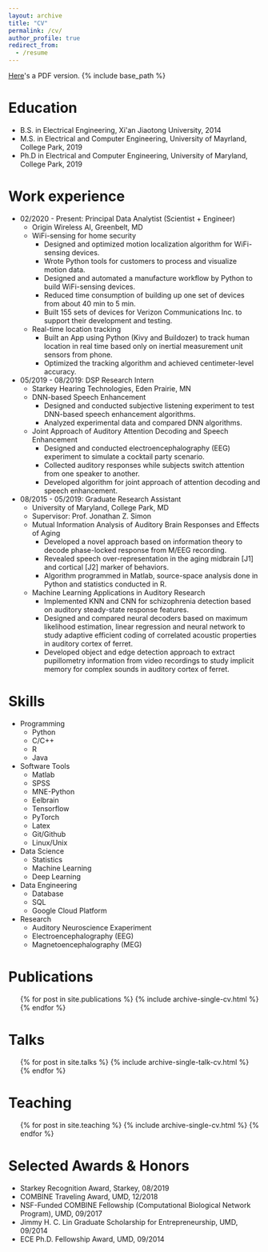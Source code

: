 ```yaml
---
layout: archive
title: "CV"
permalink: /cv/
author_profile: true
redirect_from:
  - /resume
---
```

[Here](http://patrickzan.github.io/files/resume.pdf)'s a PDF version.
{% include base_path %}

Education
======
* B.S. in Electrical Engineering, Xi'an Jiaotong University, 2014
* M.S. in Electrical and Computer Engineering, University of Mayrland, College Park, 2019
* Ph.D in Electrical and Computer Engineering, University of Maryland, College Park, 2019

Work experience
======
* 02/2020 - Present: Principal Data Analytist (Scientist + Engineer)
  * Origin Wireless AI, Greenbelt, MD
  * WiFi-sensing for home security
    * Designed and optimized motion localization algorithm for WiFi-sensing devices.
    * Wrote Python tools for customers to process and visualize motion data.
    * Designed and automated a manufacture workflow by Python to build WiFi-sensing devices.
    * Reduced time consumption of building up one set of devices from about 40 min to 5 min.
    * Built 155 sets of devices for Verizon Communications Inc. to support their development and testing.
  * Real-time location tracking
    * Built an App using Python (Kivy and Buildozer) to track human location in real time based only on inertial measurement unit sensors from phone.
    * Optimized the tracking algorithm and achieved centimeter-level accuracy.
* 05/2019 - 08/2019: DSP Research Intern
  * Starkey Hearing Technologies, Eden Prairie, MN
  * DNN-based Speech Enhancement
    * Designed and conducted subjective listening experiment to test DNN-based speech enhancement algorithms.
    * Analyzed experimental data and compared DNN algorithms.
  * Joint Approach of Auditory Attention Decoding and Speech Enhancement
    * Designed and conducted electroencephalography (EEG) experiment to simulate a cocktail party scenario.
    * Collected auditory responses while subjects switch attention from one speaker to another.
    * Developed algorithm for joint approach of attention decoding and speech enhancement.
* 08/2015 - 05/2019: Graduate Research Assistant
  * University of Maryland, College Park, MD
  * Supervisor: Prof. Jonathan Z. Simon
  * Mutual Information Analysis of Auditory Brain Responses and Effects of Aging
    * Developed a novel approach based on information theory to decode phase-locked response from M/EEG recording.
    * Revealed speech over-representation in the aging midbrain [J1] and cortical [J2] marker of behaviors.
    * Algorithm programmed in Matlab, source-space analysis done in Python and statistics conducted in R.
  * Machine Learning Applications in Auditory Research
    * Implemented KNN and CNN for schizophrenia detection based on auditory steady-state response features.
    * Designed and compared neural decoders based on maximum likelihood estimation, linear regression and neural network to study adaptive efficient coding of correlated acoustic properties in auditory cortex of ferret.
    * Developed object and edge detection approach to extract pupillometry information from video recordings to study implicit memory for complex sounds in auditory cortex of ferret.
  
Skills
======
* Programming
  * Python
  * C/C++
  * R
  * Java
* Software Tools
  * Matlab
  * SPSS
  * MNE-Python
  * Eelbrain
  * Tensorflow
  * PyTorch
  * Latex
  * Git/Github
  * Linux/Unix
* Data Science
  * Statistics
  * Machine Learning
  * Deep Learning
* Data Engineering
  * Database
  * SQL
  * Google Cloud Platform
* Research
  * Auditory Neuroscience Exaperiment
  * Electroencephalography (EEG)
  * Magnetoencephalography (MEG)


Publications
======
  <ul>{% for post in site.publications %}
    {% include archive-single-cv.html %}
  {% endfor %}</ul>
  
Talks
======
  <ul>{% for post in site.talks %}
    {% include archive-single-talk-cv.html %}
  {% endfor %}</ul>
  
Teaching
======
  <ul>{% for post in site.teaching %}
    {% include archive-single-cv.html %}
  {% endfor %}</ul>
  
Selected Awards & Honors
======
* Starkey Recognition Award, Starkey, 08/2019
* COMBINE Traveling Award, UMD, 12/2018
* NSF-Funded COMBINE Fellowship (Computational Biological Network Program), UMD, 09/2017
* Jimmy H. C. Lin Graduate Scholarship for Entrepreneurship, UMD, 09/2014
* ECE Ph.D. Fellowship Award, UMD, 09/2014
